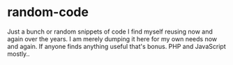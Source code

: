 # random-code
Just a bunch or random snippets of code I find myself reusing now and again over the years. I am merely dumping it here for my own needs now and again. If anyone finds anything useful that's bonus. PHP and JavaScript mostly..
